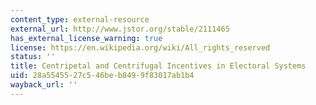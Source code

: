 ```yaml
---
content_type: external-resource
external_url: http://www.jstor.org/stable/2111465
has_external_license_warning: true
license: https://en.wikipedia.org/wiki/All_rights_reserved
status: ''
title: Centripetal and Centrifugal Incentives in Electoral Systems
uid: 28a55455-27c5-46be-b849-9f83017ab1b4
wayback_url: ''
---
```

